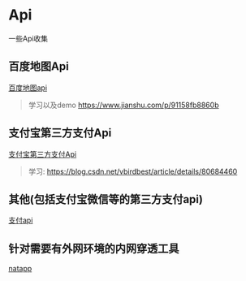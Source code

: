 # Api
一些Api收集

## 百度地图Api
[百度地图api](https://lbs.qq.com/)
> 学习以及demo  https://www.jianshu.com/p/91158fb8860b

## 支付宝第三方支付Api
[支付宝第三方支付Api](https://blog.csdn.net/vbirdbest/article/details/80635194)
> 学习: https://blog.csdn.net/vbirdbest/article/details/80684460

## 其他(包括支付宝微信等的第三方支付api)
[支付api](http://help.zzzcms.com/317325)

## 针对需要有外网环境的内网穿透工具
[natapp](https://www.jianshu.com/p/1c8caf466511)
